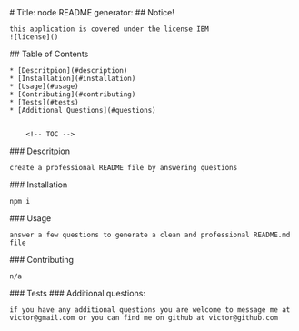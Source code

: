 
<a name = 'title' />
# Title: node README generator:
    
<a name = 'notice' />
## Notice!

    this application is covered under the license IBM
    ![license]()

<a name = 'contents' />
## Table of Contents

    * [Descritpion](#description)
    * [Installation](#installation)
    * [Usage](#usage)
    * [Contributing](#contributing)
    * [Tests](#tests)
    * [Additional Questions](#questions)


        <!-- TOC -->
<a name = 'description' />
### Descritpion

    create a professional README file by answering questions


<a name = 'installation' />
### Installation

    npm i 


<a name = 'usage' />
### Usage

    answer a few questions to generate a clean and professional README.md file


<a name = 'contributing' />
### Contributing

    n/a


<a name = 'tests' />
### Tests

    


<a name = 'questions' />
### Additional questions:

    if you have any additional questions you are welcome to message me at victor@gmail.com or you can find me on github at victor@github.com

    
